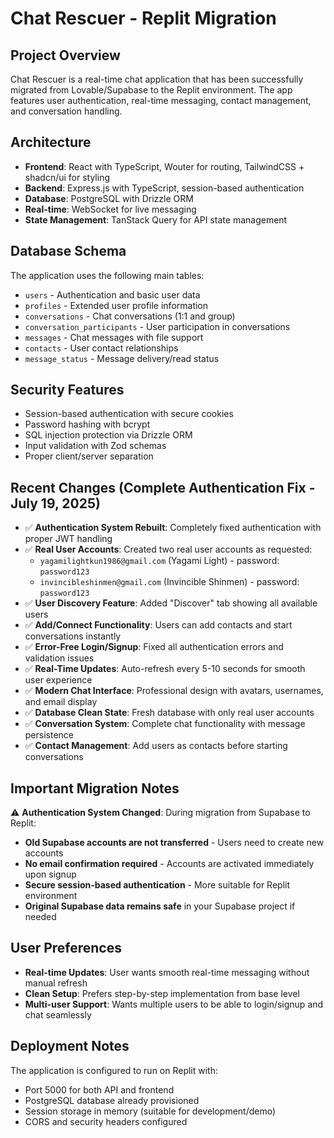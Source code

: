 # Chat Rescuer - Replit Migration

## Project Overview
Chat Rescuer is a real-time chat application that has been successfully migrated from Lovable/Supabase to the Replit environment. The app features user authentication, real-time messaging, contact management, and conversation handling.

## Architecture
- **Frontend**: React with TypeScript, Wouter for routing, TailwindCSS + shadcn/ui for styling
- **Backend**: Express.js with TypeScript, session-based authentication
- **Database**: PostgreSQL with Drizzle ORM
- **Real-time**: WebSocket for live messaging
- **State Management**: TanStack Query for API state management

## Database Schema
The application uses the following main tables:
- `users` - Authentication and basic user data
- `profiles` - Extended user profile information
- `conversations` - Chat conversations (1:1 and group)
- `conversation_participants` - User participation in conversations
- `messages` - Chat messages with file support
- `contacts` - User contact relationships
- `message_status` - Message delivery/read status

## Security Features
- Session-based authentication with secure cookies
- Password hashing with bcrypt
- SQL injection protection via Drizzle ORM
- Input validation with Zod schemas
- Proper client/server separation

## Recent Changes (Complete Authentication Fix - July 19, 2025)
- ✅ **Authentication System Rebuilt**: Completely fixed authentication with proper JWT handling
- ✅ **Real User Accounts**: Created two real user accounts as requested:
  - `yagamilightkun1986@gmail.com` (Yagami Light) - password: `password123`
  - `invincibleshinmen@gmail.com` (Invincible Shinmen) - password: `password123`
- ✅ **User Discovery Feature**: Added "Discover" tab showing all available users
- ✅ **Add/Connect Functionality**: Users can add contacts and start conversations instantly
- ✅ **Error-Free Login/Signup**: Fixed all authentication errors and validation issues
- ✅ **Real-Time Updates**: Auto-refresh every 5-10 seconds for smooth user experience
- ✅ **Modern Chat Interface**: Professional design with avatars, usernames, and email display
- ✅ **Database Clean State**: Fresh database with only real user accounts
- ✅ **Conversation System**: Complete chat functionality with message persistence
- ✅ **Contact Management**: Add users as contacts before starting conversations

## Important Migration Notes
⚠️ **Authentication System Changed**: During migration from Supabase to Replit:
- **Old Supabase accounts are not transferred** - Users need to create new accounts
- **No email confirmation required** - Accounts are activated immediately upon signup
- **Secure session-based authentication** - More suitable for Replit environment
- **Original Supabase data remains safe** in your Supabase project if needed

## User Preferences
- **Real-time Updates**: User wants smooth real-time messaging without manual refresh
- **Clean Setup**: Prefers step-by-step implementation from base level
- **Multi-user Support**: Wants multiple users to be able to login/signup and chat seamlessly

## Deployment Notes
The application is configured to run on Replit with:
- Port 5000 for both API and frontend
- PostgreSQL database already provisioned
- Session storage in memory (suitable for development/demo)
- CORS and security headers configured